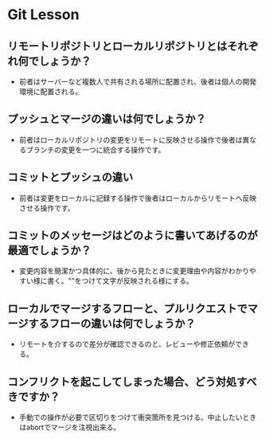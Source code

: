 # Git Lesson

## リモートリポジトリとローカルリポジトリとはそれぞれ何でしょうか？
- 前者はサーバーなど複数人で共有される場所に配置され、後者は個人の開発環境に配置される。


## プッシュとマージの違いは何でしょうか？
- 前者はローカルリポジトリの変更をリモートに反映させる操作で後者は異なるブランチの変更を一つに統合する操作です。


## コミットとプッシュの違い
- 前者は変更をローカルに記録する操作で後者はローカルからリモートへ反映させる操作です。


## コミットのメッセージはどのように書いてあげるのが最適でしょうか？
- 変更内容を簡潔かつ具体的に、後から見たときに変更理由や内容がわかりやすい様に書く。""をつけて文字が反映される様にする。


## ローカルでマージするフローと、プルリクエストでマージするフローの違いは何でしょうか？
- リモートを介するので差分が確認できるのと、レビューや修正依頼ができる。


## コンフリクトを起こしてしまった場合、どう対処すべきですか？
- 手動での操作が必要で区切りをつけて衝突箇所を見つける。中止したいときはabortでマージを注視出来る。

